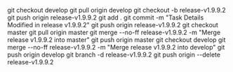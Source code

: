 git checkout develop
git pull origin develop
git checkout -b release-v1.9.9.2
git push origin release-v1.9.9.2
git add .
git commit -m "Task Details Modified in release v1.9.9.2"
git push origin release-v1.9.9.2
git checkout master
git pull origin master
git merge --no-ff release-v1.9.9.2 -m "Merge release v1.9.9.2 into master"
git push origin master
git checkout develop
git merge --no-ff release-v1.9.9.2 -m "Merge release v1.9.9.2 into develop"
git push origin develop
git branch -d release-v1.9.9.2
git push origin --delete release-v1.9.9.2
